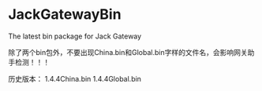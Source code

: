 # JackGatewayBin
The latest bin package for Jack Gateway

除了两个bin包外，不要出现China.bin和Global.bin字样的文件名，会影响网关助手检测！！！

历史版本： 1.4.4China.bin  1.4.4Global.bin
